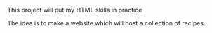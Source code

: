 This project will put my HTML skills in practice.

The idea is to make a website which will host a collection of recipes.
